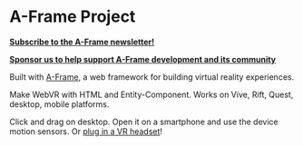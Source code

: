 # A-Frame Project

**[Subscribe to the A-Frame newsletter!](https://aframe.io/subscribe/)**

**[Sponsor us to help support A-Frame development and its community](https://github.com/sponsors/dmarcos)**

Built with [A-Frame](https://aframe.io), a web framework for building virtual reality experiences.

Make WebVR with HTML and Entity-Component. Works on Vive, Rift, Quest, desktop, mobile platforms.

Click and drag on desktop. Open it on a smartphone and use the device motion sensors. Or [plug in a VR headset](https://aframe.io/docs/0.8.0/introduction/vr-headsets-and-webvr-browsers.html)!